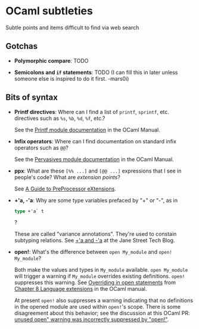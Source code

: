 # OCaml subtleties
Subtle points and items difficult to find via web search

## Gotchas

* **Polymorphic compare**: TODO

* **Semicolons and `if` statements**: TODO (I can fill this
  in later unless someone else is inspired to do it first. -mars0i)

## Bits of syntax

* **Printf directives**: Where can I find a list of `printf`, `sprintf`,
  etc. directives such as `%s`, `%b`, `%d`, `%f`, etc.?  
  
  See the [Printf
  module documentation](http://caml.inria.fr/pub/docs/manual-ocaml/libref/Printf.html)
  in the OCaml Manual.

* **Infix operators**: Where can I find documentation on standard infix
  operators such as `@@`?
  
  See the [Pervasives module
  documentation](http://caml.inria.fr/pub/docs/manual-ocaml/libref/Pervasives.html)
  in the OCaml Manual.

* **ppx**: What are these `[%% ...]` and `[@@ ...]` expressions that I
  see in people's code?  What are *extension points*?
  
  See [A Guide to PreProcessor eXtensions](ppx.md).

* **+'a, -'a**: Why are some type variables prefaced by "+" or "-",
  as in
  ```ocaml
  type +'a` t
  ```
  ?
  
  These are called "variance annotations".  They're used to constain
  subtyping relations.  See [+'a and
  -'a](https://blog.janestreet.com/a-and-a) at the Jane Street Tech
  Blog.

* **open!**: What's the difference between `open My_module` and
  `open! My_module`?
  
  Both make the values and types in `My_module`
  available.  `open My_module` will trigger a warning if `My_module`
  overrides existing definitions.  `open!` suppresses this warning.  See
  [Overriding in open
  statements](http://caml.inria.fr/pub/docs/manual-ocaml/extn.html#sec250)
  from [Chapter 8 Language
  extensions](http://caml.inria.fr/pub/docs/manual-ocaml/extn.html) in
  the OCaml manual.  
  
  At present `open!` also suppresses a warning
  indicating that no definitions in the opened module are used within
  `open!`'s scope.  There is some disagreement about this behavior; see
  the discussion at this OCaml PR: [unused open" warning
  was incorrectly suppressed by
  "open!"](https://github.com/ocaml/ocaml/pull/1110).
